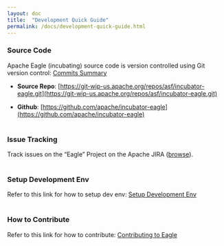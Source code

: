```yaml
---
layout: doc
title:  "Development Quick Guide" 
permalink: /docs/development-quick-guide.html
---
```


### **Source Code**

Apache Eagle (incubating) source code is version controlled using Git version control:
[Commits Summary](https://git-wip-us.apache.org/repos/asf?p=incubator-eagle.git) 

* **Source Repo**: [https://git-wip-us.apache.org/repos/asf/incubator-eagle.git](https://git-wip-us.apache.org/repos/asf/incubator-eagle.git)

* **Github**: [https://github.com/apache/incubator-eagle](https://github.com/apache/incubator-eagle)
<br/><br/>

### **Issue Tracking**

Track issues on the “Eagle” Project on the Apache JIRA ([browse](https://issues.apache.org/jira/browse/EAGLE)).
<br/><br/>

### **Setup Development Env**

Refer to this link for how to setup dev env: [Setup Development Env](https://github.com/apache/incubator-eagle/blob/master/eagle-docs/development/eagle_development_setup.md)
<br/><br/>

### **How to Contribute**

Refer to this link for how to contribute: [Contributing to Eagle](https://cwiki.apache.org/confluence/display/EAG/Contributing+to+Eagle)

<br/>
